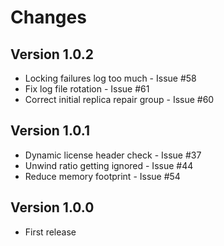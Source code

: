 # Changes

## Version 1.0.2

* Locking failures log too much - Issue #58
* Fix log file rotation - Issue #61
* Correct initial replica repair group - Issue #60

## Version 1.0.1

* Dynamic license header check - Issue #37
* Unwind ratio getting ignored - Issue #44
* Reduce memory footprint - Issue #54

## Version 1.0.0

* First release
